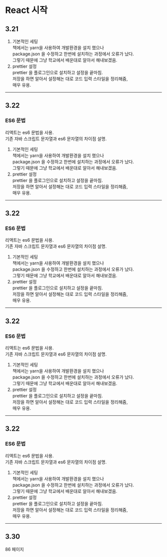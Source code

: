# React 시작

## 3.21

1. 기본적인 세팅<br>
   책에서는 yarn을 사용하여 개발환경을 설치 했으나 <br>
   package.json 을 수정하고 한번에 설치하는 과정에서 오류가 났다.<br> 그렇기 때문에 그냥 학교에서 배운대로 알아서 해내보겠음.
2. prettier 설정<br>
   prettier 을 플로그인으로 설치하고 설정을 끝마침.<br>
   저장을 하면 알아서 설정해논 대로 코드 입력 스타일을 정리해줌,<br>
   매우 유용.

<hr>

## 3.22

### ES6 문법

리액트는 es6 문법을 사용.<br> 기존 자바 스크립트 문자열과 es6 문자열의 차이점 설명.

1. 기본적인 세팅<br>
   책에서는 yarn을 사용하여 개발환경을 설치 했으나 <br>
   package.json 을 수정하고 한번에 설치하는 과정에서 오류가 났다.<br> 그렇기 때문에 그냥 학교에서 배운대로 알아서 해내보겠음.
2. prettier 설정<br>
   prettier 을 플로그인으로 설치하고 설정을 끝마침.<br>
   저장을 하면 알아서 설정해논 대로 코드 입력 스타일을 정리해줌,<br>
   매우 유용.

<hr>

## 3.22

### ES6 문법

리액트는 es6 문법을 사용.<br> 기존 자바 스크립트 문자열과 es6 문자열의 차이점 설명.

1. 기본적인 세팅<br>
   책에서는 yarn을 사용하여 개발환경을 설치 했으나 <br>
   package.json 을 수정하고 한번에 설치하는 과정에서 오류가 났다.<br> 그렇기 때문에 그냥 학교에서 배운대로 알아서 해내보겠음.
2. prettier 설정<br>
   prettier 을 플로그인으로 설치하고 설정을 끝마침.<br>
   저장을 하면 알아서 설정해논 대로 코드 입력 스타일을 정리해줌,<br>
   매우 유용.

<hr>

## 3.22

### ES6 문법

리액트는 es6 문법을 사용.<br> 기존 자바 스크립트 문자열과 es6 문자열의 차이점 설명.

1. 기본적인 세팅<br>
   책에서는 yarn을 사용하여 개발환경을 설치 했으나 <br>
   package.json 을 수정하고 한번에 설치하는 과정에서 오류가 났다.<br> 그렇기 때문에 그냥 학교에서 배운대로 알아서 해내보겠음.
2. prettier 설정<br>
   prettier 을 플로그인으로 설치하고 설정을 끝마침.<br>
   저장을 하면 알아서 설정해논 대로 코드 입력 스타일을 정리해줌,<br>
   매우 유용.

<hr>

## 3.22

### ES6 문법

리액트는 es6 문법을 사용.<br> 기존 자바 스크립트 문자열과 es6 문자열의 차이점 설명.

1. 기본적인 세팅<br>
   책에서는 yarn을 사용하여 개발환경을 설치 했으나 <br>
   package.json 을 수정하고 한번에 설치하는 과정에서 오류가 났다.<br> 그렇기 때문에 그냥 학교에서 배운대로 알아서 해내보겠음.
2. prettier 설정<br>
prettier 을 플로그인으로 설치하고 설정을 끝마침.<br>
저장을 하면 알아서 설정해논 대로 코드 입력 스타일을 정리해줌,<br>
매우 유용.
<hr>

## 3.30

86 페이지
